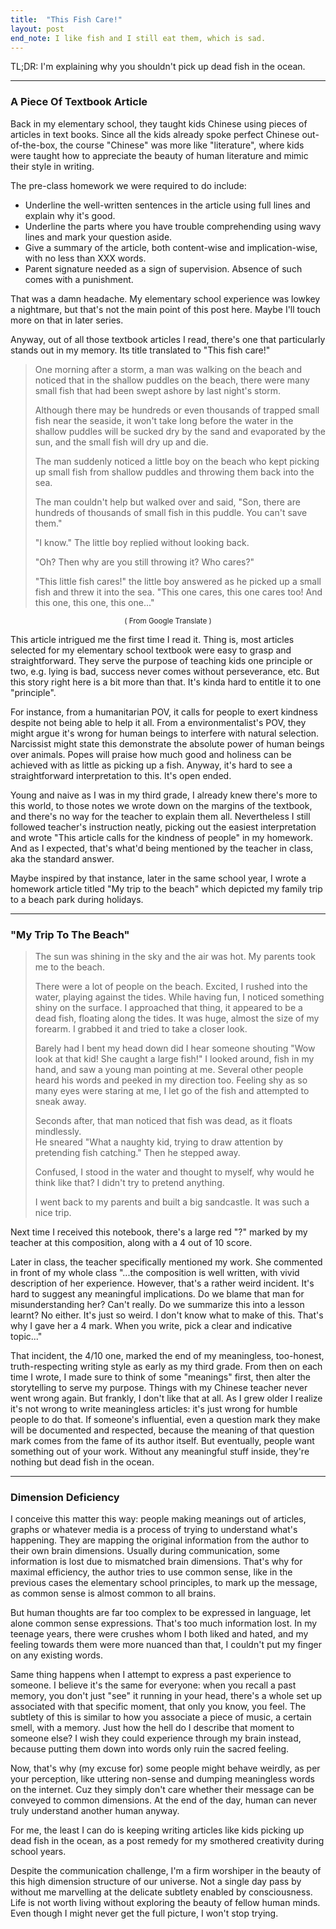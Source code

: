 ```yaml
---
title:  "This Fish Care!"
layout: post
end_note: I like fish and I still eat them, which is sad.
---
```

TL;DR: I'm explaining why you shouldn't pick up dead fish in the ocean.

---


### A Piece Of Textbook Article
Back in my elementary school, they taught kids Chinese using pieces of articles in text books. Since all the kids already spoke perfect Chinese out-of-the-box, the course "Chinese" was more like "literature", where kids were taught how to appreciate the beauty of human literature and mimic their style in writing. 

The pre-class homework we were required to do include:
* Underline the well-written sentences in the article using full lines and explain why it's good. 
* Underline the parts where you have trouble comprehending using wavy lines and mark your question aside. 
* Give a summary of the article, both content-wise and implication-wise, with no less than XXX words. 
* Parent signature needed as a sign of supervision. Absence of such comes with a punishment.

That was a damn headache. My elementary school experience was lowkey a nightmare, but that's not the main point of this post here. Maybe I'll touch more on that in later series.

Anyway, out of all those textbook articles I read, there's one that particularly stands out in my memory. Its title translated to "This fish care!"

> One morning after a storm, a man was walking on the beach and noticed that in the shallow puddles on the beach, there were many small fish that had been swept ashore by last night's storm.   
> 
> Although there may be hundreds or even thousands of trapped small fish near the seaside, it won't take long before the water in the shallow puddles will be sucked dry by the sand and evaporated by the sun, and the small fish will dry up and die.   
> 
> The man suddenly noticed a little boy on the beach who kept picking up small fish from shallow puddles and throwing them back into the sea.
> 
> The man couldn't help but walked over and said, "Son, there are hundreds of thousands of small fish in this puddle. You can't save them."  
> 
> "I know." The little boy replied without looking back.  
> 
> "Oh? Then why are you still throwing it? Who cares?"  
> 
> "This little fish cares!" the little boy answered as he picked up a small fish and threw it into the sea. "This one cares, this one cares too! And this one, this one, this one..."

<p style="text-align: center;"><small>( From Google Translate )</small></p>

This article intrigued me the first time I read it. Thing is, most articles selected for my elementary school textbook were easy to grasp and straightforward. They serve the purpose of teaching kids one principle or two, e.g. lying is bad, success never comes without perseverance, etc. But this story right here is a bit more than that. It's kinda hard to entitle it to one "principle".

For instance, from a humanitarian POV, it calls for people to exert kindness despite not being able to help it all. From a environmentalist's POV, they might argue it's wrong for human beings to interfere with natural selection. Narcissist might state this demonstrate the absolute power of human beings over animals. Popes will praise how much good and holiness can be achieved with as little as picking up a fish.
Anyway, it's hard to see a straightforward interpretation to this. It's open ended.

Young and naive as I was in my third grade, I already knew there's more to this world, to those notes we wrote down on the margins of the textbook, and there's no way for the teacher to explain them all. Nevertheless I still followed teacher's instruction neatly, picking out the easiest interpretation and wrote "This article calls for the kindness of people" in my homework. And as I expected, that's what'd being mentioned by the teacher in class, aka the standard answer.

Maybe inspired by that instance, later in the same school year, I wrote a homework article titled "My trip to the beach" which depicted my family trip to a beach park during holidays.

---

### "My Trip To The Beach"

> The sun was shining in the sky and the air was hot. My parents took me to the beach.  
> 
> There were a lot of people on the beach. Excited, I rushed into the water, playing against the tides.
While having fun, I noticed something shiny on the surface. I approached that thing, it appeared to be a dead fish, floating along the tides. It was huge, almost the size of my forearm. I grabbed it and tried to take a closer look.  
> 
> Barely had I bent my head down did I hear someone shouting "Wow look at that kid! She caught a large fish!" I looked around, fish in my hand, and saw a young man pointing at me. Several other people heard his words and peeked in my direction too. Feeling shy as so many eyes were staring at me, I let go of the fish and attempted to sneak away.  
> 
> Seconds after, that man noticed that fish was dead, as it floats mindlessly.   
> He sneared "What a naughty kid, trying to draw attention by pretending fish catching." Then he stepped away. 
> 
> Confused, I stood in the water and thought to myself, why would he think like that? I didn't try to pretend anything.  
> 
> I went back to my parents and built a big sandcastle. It was such a nice trip.

Next time I received this notebook, there's a large red "?" marked by my teacher at this composition, along with a 4 out of 10 score.

Later in class, the teacher specifically mentioned my work. She commented in front of my whole class "...the composition is well written, with vivid description of her experience. However, that's a rather weird incident. It's hard to suggest any meaningful implications. Do we blame that man for misunderstanding her? Can't really. Do we summarize this into a lesson learnt? No either. It's just so weird. I don't know what to make of this. That's why I gave her a 4 mark. When you write, pick a clear and indicative topic..."

That incident, the 4/10 one, marked the end of my meaningless, too-honest, truth-respecting writing style as early as my third grade. From then on each time I wrote, I made sure to think of some "meanings" first, then alter the storytelling to serve my purpose. Things with my Chinese teacher never went wrong again. But frankly, I don't like that at all. As I grew older I realize it's not wrong to write meaningless articles: it's just wrong for humble people to do that. If someone's influential, even a question mark they make will be documented and respected, because the meaning of that question mark comes from the fame of its author itself. But eventually, people want something out of your work. Without any meaningful stuff inside, they're nothing but dead fish in the ocean.

---

### Dimension Deficiency

I conceive this matter this way: people making meanings out of articles, graphs or whatever media is a process of trying to understand what's happening. They are mapping the original information from the author to their own brain dimensions. Usually during communication, some information is lost due to mismatched brain dimensions. That's why for maximal efficiency, the author tries to use common sense, like in the previous cases the elementary school principles, to mark up the message, as common sense is almost common to all brains.

But human thoughts are far too complex to be expressed in language, let alone common sense expressions. That's too much information lost. In my teenage years, there were crushes whom I both liked and hated, and my feeling towards them were more nuanced than that, I couldn't put my finger on any existing words. 

Same thing happens when I attempt to express a past experience to someone. I believe it's the same for everyone: when you recall a past memory, you don't just "see" it running in your head, there's a whole set up associated with that specific moment, that only you know, you feel. The subtlety of this is similar to how you associate a piece of music, a certain smell, with a memory. Just how the hell do I describe that moment to someone else? I wish they could experience through my brain instead, because putting them down into words only ruin the sacred feeling. 

Now, that's why (my excuse for) some people might behave weirdly, as per your perception, like uttering non-sense and dumping meaningless words on the internet. Cuz they simply don't care whether their message can be conveyed to common dimensions. At the end of the day, human can never truly understand another human anyway.

For me, the least I can do is keeping writing articles like kids picking up dead fish in the ocean, as a post remedy for my smothered creativity during school years. 

Despite the communication challenge, I'm a firm worshiper in the beauty of this high dimension structure of our universe. Not a single day pass by without me marvelling at the delicate subtlety enabled by consciousness. Life is not worth living without exploring the beauty of fellow human minds. Even though I might never get the full picture, I won't stop trying.

















